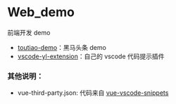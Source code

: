 # Web_demo
 前端开发 demo

- [toutiao-demo](https://github.com/carppond/Web_demo/tree/main/toutiao-mobile)：黑马头条 demo
- [vscode-yl-extension](https://github.com/carppond/Web_demo/tree/main/vscode-yl-extension)：自己的 vscode 代码提示插件





### 其他说明：

- vue-third-party.json: 代码来自 [vue-vscode-snippets](https://github.com/sdras/vue-vscode-snippets)

